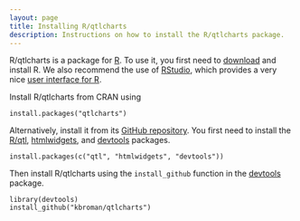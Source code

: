 ```yaml
---
layout: page
title: Installing R/qtlcharts
description: Instructions on how to install the R/qtlcharts package.
---
```


R/qtlcharts is a package for [R](https://www.r-project.org). To use it,
you first need to [download](https://cran.r-project.org/) and install
R. We also recommend the use of [RStudio](https://www.rstudio.com/),
which provides a very nice
[user interface for R](https://www.rstudio.com/products/rstudio/download/).

Install R/qtlcharts from CRAN using

    install.packages("qtlcharts")

Alternatively, install it from its
[GitHub repository](https://github.com/kbroman/qtlcharts). You first need to
install the [R/qtl](https://rqtl.org),
[htmlwidgets](http://www.htmlwidgets.org/),
and [devtools](https://github.com/hadley/devtools) packages.

    install.packages(c("qtl", "htmlwidgets", "devtools"))

Then install R/qtlcharts using the `install_github` function in the
[devtools](https://github.com/hadley/devtools) package.

    library(devtools)
    install_github("kbroman/qtlcharts")
